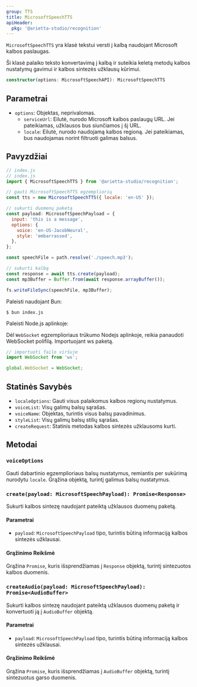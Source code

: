 ```yaml
---
group: TTS
title: MicrosoftSpeechTTS
apiHeader:
  pkg: '@arietta-studio/recognition'
---
```


`MicrosoftSpeechTTS` yra klasė tekstui versti į kalbą naudojant Microsoft kalbos paslaugas.

Ši klasė palaiko teksto konvertavimą į kalbą ir suteikia keletą metodų kalbos nustatymų gavimui ir kalbos sintezės užklausų kūrimui.

```ts
constructor(options: MicrosoftSpeechAPI): MicrosoftSpeechTTS
```

## Parametrai

- `options`: Objektas, neprivalomas.
  - `serviceUrl`: Eilutė, nurodo Microsoft kalbos paslaugų URL. Jei pateikiamas, užklausos bus siunčiamos į šį URL.
  - `locale`: Eilutė, nurodo naudojamą kalbos regioną. Jei pateikiamas, bus naudojamas norint filtruoti galimas balsus.

## Pavyzdžiai

```js
// index.js
// index.js
import { MicrosoftSpeechTTS } from '@arietta-studio/recognition';

// gauti MicrosoftSpeechTTS egzempliorių
const tts = new MicrosoftSpeechTTS({ locale: 'en-US' });

// sukurti duomenų paketą
const payload: MicrosoftSpeechPayload = {
  input: 'this is a message',
  options: {
    voice: 'en-US-JacobNeural',
    style: 'embarrassed',
  },
};

const speechFile = path.resolve('./speech.mp3');

// sukurti kalbą
const response = await tts.create(payload);
const mp3Buffer = Buffer.from(await response.arrayBuffer());

fs.writeFileSync(speechFile, mp3Buffer);
```

Paleisti naudojant Bun:

```shell
$ bun index.js
```

Paleisti Node.js aplinkoje:

Dėl `WebSocket` egzemplioriaus trūkumo Nodejs aplinkoje, reikia panaudoti WebSocket polifilą. Importuojant ws paketą.

```js
// importuoti failo viršuje
import WebSocket from 'ws';

global.WebSocket = WebSocket;
```

## Statinės Savybės

- `localeOptions`: Gauti visus palaikomus kalbos regionų nustatymus.
- `voiceList`: Visų galimų balsų sąrašas.
- `voiceName`: Objektas, turintis visus balsų pavadinimus.
- `styleList`: Visų galimų balsų stilių sąrašas.
- `createRequest`: Statinis metodas kalbos sintezės užklausoms kurti.

## Metodai

### `voiceOptions`

Gauti dabartinio egzemplioriaus balsų nustatymus, remiantis per sukūrimą nurodytu `locale`. Grąžina objektą, turintį galimus balsų nustatymus.

### `create(payload: MicrosoftSpeechPayload): Promise<Response>`

Sukurti kalbos sintezę naudojant pateiktą užklausos duomenų paketą.

#### Parametrai

- `payload`: `MicrosoftSpeechPayload` tipo, turintis būtiną informaciją kalbos sintezės užklausai.

#### Grąžinimo Reikšmė

Grąžina `Promise`, kuris išsprendžiamas į `Response` objektą, turintį sintezuotos kalbos duomenis.

### `createAudio(payload: MicrosoftSpeechPayload): Promise<AudioBuffer>`

Sukurti kalbos sintezę naudojant pateiktą užklausos duomenų paketą ir konvertuoti ją į `AudioBuffer` objektą.

#### Parametrai

- `payload`: `MicrosoftSpeechPayload` tipo, turintis būtiną informaciją kalbos sintezės užklausai.

#### Grąžinimo Reikšmė

Grąžina `Promise`, kuris išsprendžiamas į `AudioBuffer` objektą, turintį sintezuotus garso duomenis.
